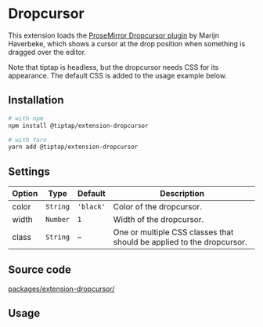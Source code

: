 # Dropcursor
This extension loads the [ProseMirror Dropcursor plugin](https://github.com/ProseMirror/prosemirror-dropcursor) by Marijn Haverbeke, which shows a cursor at the drop position when something is dragged over the editor.

Note that tiptap is headless, but the dropcursor needs CSS for its appearance. The default CSS is added to the usage example below.

## Installation
```bash
# with npm
npm install @tiptap/extension-dropcursor

# with Yarn
yarn add @tiptap/extension-dropcursor
```

## Settings
| Option | Type     | Default   | Description                                                           |
| ------ | -------- | --------- | --------------------------------------------------------------------- |
| color  | `String` | `'black'` | Color of the dropcursor.                                              |
| width  | `Number` | `1`       | Width of the dropcursor.                                              |
| class  | `String` | –         | One or multiple CSS classes that should be applied to the dropcursor. |

## Source code
[packages/extension-dropcursor/](https://github.com/ueberdosis/tiptap-next/blob/main/packages/extension-dropcursor/)

## Usage
<demo name="Extensions/Dropcursor" highlight="12,33" />
